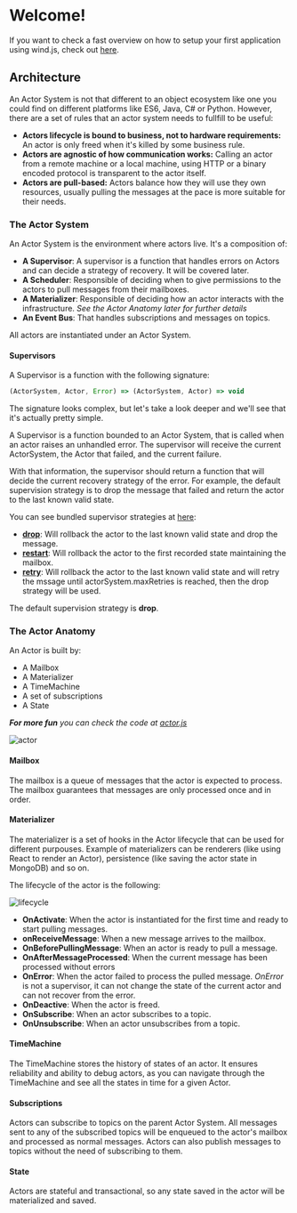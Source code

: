 Welcome!
=======

If you want to check a fast overview on how to setup your first application using wind.js, check out [here](/README.md).

Architecture
--------------------------

An Actor System is not that different to an object ecosystem like one you could find on different platforms like ES6, Java, C# or Python. However, there are a set of rules that an actor system needs to fullfill to be useful:

* **Actors lifecycle is bound to business, not to hardware requirements:** An actor is only freed when it's killed by some business rule.
* **Actors are agnostic of how communication works:** Calling an actor from a remote machine or a local machine, using HTTP or a binary encoded protocol is transparent to the actor itself.
* **Actors are pull-based:** Actors balance how they will use they own resources, usually pulling the messages at the pace is more suitable for their needs.

### The Actor System

An Actor System is the environment where actors live. It's a composition of:

* **A Supervisor**: A supervisor is a function that handles errors on Actors and can decide a strategy of recovery. It will be covered later.
* **A Scheduler**: Responsible of deciding when to give permissions to the actors to pull messages from their mailboxes.
* **A Materializer**: Responsible of deciding how an actor interacts with the infrastructure. _See the Actor Anatomy later for further details_
* **An Event Bus**: That handles subscriptions and messages on topics.

All actors are instantiated under an Actor System.

#### Supervisors

A Supervisor is a function with the following signature:

```js
(ActorSystem, Actor, Error) => (ActorSystem, Actor) => void
```

The signature looks complex, but let's take a look deeper and we'll see that it's actually pretty simple.

A Supervisor is a function bounded to an Actor System, that is called when an actor raises an unhandled error. The supervisor will receive the current ActorSystem, the Actor that failed, and the current failure.

With that information, the supervisor should return a function that will decide the current recovery strategy of the error. For example, the default supervision strategy is to drop the message that failed and return the actor to the last known valid state.

You can see bundled supervisor strategies at [here](/lib/domain/actor/supervisor/):

* **[drop](/lib/domain/actor/supervisor/drop.js)**: Will rollback the actor to the last known valid state and drop the message.
* **[restart](/lib/domain/actor/supervisor/restart.js)**: Will rollback the actor to the first recorded state maintaining the mailbox.
* **[retry](/lib/domain/actor/supervisor/retry.js)**: Will rollback the actor to the last known valid state and will retry the mssage until actorSystem.maxRetries is reached, then the drop strategy will be used.

The default supervision strategy is **drop**.

### The Actor Anatomy

An Actor is built by:

* A Mailbox
* A Materializer
* A TimeMachine
* A set of subscriptions
* A State

_**For more fun** you can check the code at [actor.js](/lib/domain/actor/actor.js)_

![actor](https://user-images.githubusercontent.com/1822138/39409821-faed94f0-4bed-11e8-8c05-3741d7fbb322.png)

#### Mailbox

The mailbox is a queue of messages that the actor is expected to process. The mailbox guarantees that messages
are only processed once and in order.

#### Materializer

The materializer is a set of hooks in the Actor lifecycle that can be used for different purpouses. Example of
materializers can be renderers (like using React to render an Actor), persistence (like saving the actor state in MongoDB)
and so on.

The lifecycle of the actor is the following:

![lifecycle](https://user-images.githubusercontent.com/1822138/39409919-1d49c2b6-4bef-11e8-8016-78650cd9d326.png)

* **OnActivate**: When the actor is instantiated for the first time and ready to start pulling messages.
* **onReceiveMessage**: When a new message arrives to the mailbox.
* **OnBeforePullingMessage**: When an actor is ready to pull a message.
* **OnAfterMessageProcessed**: When the current message has been processed without errors
* **OnError**: When the actor failed to process the pulled message. _OnError_ is not a supervisor, it can not change the state of the current actor and can not recover from the error.
* **OnDeactive**: When the actor is freed.
* **OnSubscribe**: When an actor subscribes to a topic.
* **OnUnsubscribe**: When an actor unsubscribes from a topic.

#### TimeMachine

The TimeMachine stores the history of states of an actor. It ensures reliability and ability to debug actors, as you can
navigate through the TimeMachine and see all the states in time for a given Actor.

#### Subscriptions

Actors can subscribe to topics on the parent Actor System. All messages sent to any of the subscribed topics will be enqueued to the actor's mailbox and processed as normal messages. 
Actors can also publish messages to topics without the need of subscribing to them.

#### State

Actors are stateful and transactional, so any state saved in the actor will be materialized and saved.

